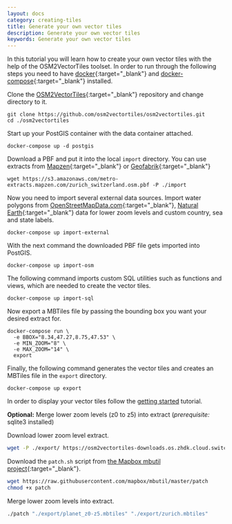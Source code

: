 ```yaml
---
layout: docs
category: creating-tiles
title: Generate your own vector tiles
description: Generate your own vector tiles
keywords: Generate your own vector tiles
---
```


In this tutorial you will learn how to create your own vector tiles with the help of the OSM2VectorTiles toolset. In order to run through the following steps you need to have [docker](https://docs.docker.com/engine/installation/){:target="_blank"} and [docker-compose](https://docs.docker.com/compose/install/){:target="_blank"} installed.

Clone the [OSM2VectorTiles](https://github.com/osm2vectortiles/osm2vectortiles){:target="_blank"} repository and change directory to it.

```
git clone https://github.com/osm2vectortiles/osm2vectortiles.git
cd ./osm2vectortiles
```

Start up your PostGIS container with the data container attached.

```
docker-compose up -d postgis
```

Download a PBF and put it into the local `import` directory.
You can use extracts from [Mapzen](https://mapzen.com/data/metro-extracts){:target="_blank"}
or [Geofabrik](http://download.geofabrik.de/){:target="_blank"}

```
wget https://s3.amazonaws.com/metro-extracts.mapzen.com/zurich_switzerland.osm.pbf -P ./import
```

Now you need to import several external data sources.
Import water polygons from [OpenStreetMapData.com](http://openstreetmapdata.com/data/water-polygons){:target="_blank"}, [Natural Earth](http://www.naturalearthdata.com/){:target="_blank"} data for lower zoom levels and custom country, sea and state labels.

```
docker-compose up import-external
```

With the next command the downloaded PBF file gets imported into PostGIS.

```
docker-compose up import-osm
```

The following command imports custom SQL utilities such as functions and views, which are needed to create the vector tiles.

```
docker-compose up import-sql
```

Now export a MBTiles file by passing the bounding box you want your desired extract for.

```
docker-compose run \
  -e BBOX="8.34,47.27,8.75,47.53" \
  -e MIN_ZOOM="8" \
  -e MAX_ZOOM="14" \
  export
```

Finally, the following command generates the vector tiles and creates an MBTiles file in the `export` directory.

```
docker-compose up export
```

In order to display your vector tiles follow the [getting started](/docs/getting-started) tutorial.

**Optional:** Merge lower zoom levels (z0 to z5) into extract (_prerequisite:_ sqlite3 installed)

Download lower zoom level extract.

```bash
wget -P ./export/ https://osm2vectortiles-downloads.os.zhdk.cloud.switch.ch/v2.0/planet_z0-z5.mbtiles
```

Download the `patch.sh` script from [the Mapbox mbutil project](https://github.com/mapbox/mbutil){:target="_blank"}.

```bash
wget https://raw.githubusercontent.com/mapbox/mbutil/master/patch
chmod +x patch
```

Merge lower zoom levels into extract.

```bash
./patch "./export/planet_z0-z5.mbtiles" "./export/zurich.mbtiles"
```
